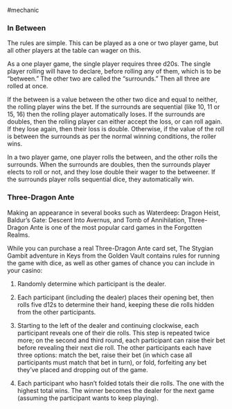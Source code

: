 #mechanic 

### In Between

The rules are simple. This can be played as a one or two player game, but all other players at the table can wager on this.

As a one player game, the single player requires three d20s. The single player rolling will have to declare, before rolling any of them, which is to be “between.” The other two are called the “surrounds.” Then all three are rolled at once.

If the between is a value between the other two dice and equal to neither, the rolling player wins the bet. If the surrounds are sequential (like 10, 11 or 15, 16) then the rolling player automatically loses. If the surrounds are doubles, then the rolling player can either accept the loss, or can roll again. If they lose again, then their loss is double. Otherwise, if the value of the roll is between the surrounds as per the normal winning conditions, the roller wins.

In a two player game, one player rolls the between, and the other rolls the surrounds. When the surrounds are doubles, then the surrounds player elects to roll or not, and they lose double their wager to the betweener. If the surrounds player rolls sequential dice, they automatically win.


### Three-Dragon Ante

Making an appearance in several books such as Waterdeep: Dragon Heist, Baldur’s Gate: Descent Into Avernus, and Tomb of Annihilation, Three-Dragon Ante is one of the most popular card games in the Forgotten Realms.  

While you can purchase a real Three-Dragon Ante card set, The Stygian Gambit adventure in Keys from the Golden Vault contains rules for running the game with dice, as well as other games of chance you can include in your casino:

1. Randomly determine which participant is the dealer.

2. Each participant (including the dealer) places their opening bet, then rolls five d12s to determine their hand, keeping these die rolls hidden from the other participants.

3. Starting to the left of the dealer and continuing clockwise, each participant reveals one of their die rolls. This step is repeated twice more; on the second and third round, each participant can raise their bet before revealing their next die roll. The other participants each have three options: match the bet, raise their bet (in which case all participants must match that bet in turn), or fold, forfeiting any bet they’ve placed and dropping out of the game.

4. Each participant who hasn’t folded totals their die rolls. The one with the highest total wins. The winner becomes the dealer for the next game (assuming the participant wants to keep playing).

